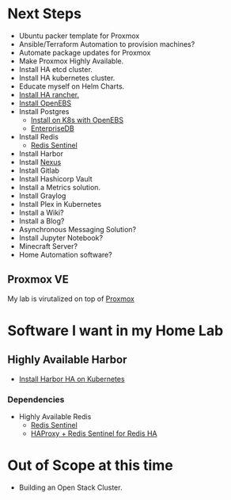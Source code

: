 # Next Steps

- Ubuntu packer template for Proxmox
- Ansible/Terraform Automation to provision machines?
- Automate package updates for Proxmox
- Make Proxmox Highly Available.
- Install HA etcd cluster.
- Install HA kubernetes cluster.
- Educate myself on Helm Charts.
- [Install HA rancher.](https://rancher.com/docs/rancher/v2.x/en/installation/)
- [Install OpenEBS](https://docs.openebs.io/docs/next/quickstart.html)
- Install Postgres
  - [Install on K8s with OpenEBS](https://thenewstack.io/tutorial-deploy-postgresql-on-kubernetes-running-the-openebs-storage-engine/)
  - [EnterpriseDB](https://www.enterprisedb.com/)
- Install Redis
  - [Redis Sentinel](https://redis.io/topics/sentinel)
- Install Harbor
- Install [Nexus](https://www.sonatype.com/nexus/repository-oss)
- Install Gitlab
- Install Hashicorp Vault
- Install a Metrics solution.
- Install Graylog
- Install Plex in Kubernetes
- Install a Wiki?
- Install a Blog?
- Asynchronous Messaging Solution?
- Install Jupyter Notebook?
- Minecraft Server?
- Home Automation software?


## Proxmox VE

My lab is virutalized on top of [Proxmox](proxmox/proxmox.md)

# Software I want in my Home Lab

## Highly Available Harbor

- [Install Harbor HA on Kubernetes](https://goharbor.io/docs/2.1.0/install-config/harbor-ha-helm/)

### Dependencies

- Highly Available Redis
  - [Redis Sentinel](https://redis.io/topics/sentinel)
  - [HAProxy + Redis Sentinel for Redis HA](https://community.pivotal.io/s/article/How-to-setup-HAProxy-and-Redis-Sentinel-for-automatic-failover-between-Redis-Master-and-Slave-servers?language=en_US)

# Out of Scope at this time

- Building an Open Stack Cluster.
